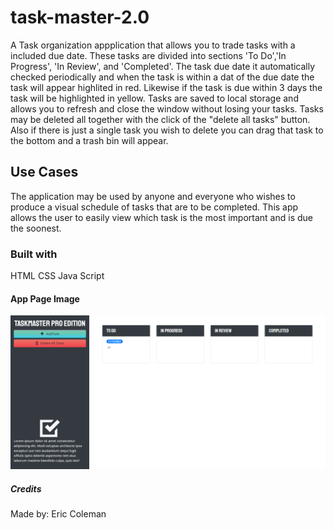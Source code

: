 # task-master-2.0

A Task organization appplication that allows you to trade tasks with a included due date. These tasks are divided into sections 'To Do','In Progress', 'In Review', and 'Completed'. The task due date it automatically checked periodically and when the task is within a dat of the due date the task will appear highlited in red. Likewise if the task is due within 3 days the task will be highlighted in yellow. Tasks are saved to local storage and allows you to refresh and close the window without losing your tasks. Tasks may be deleted all together with the click of the "delete all tasks" button. Also if there is just a single task you wish to delete you can drag that task to the bottom and a trash bin will appear. 

## Use Cases

The application may be used by anyone and everyone who wishes to produce a visual schedule of tasks that are to be completed. This app allows the user to easily view which task is the most important and is due the soonest.

### Built with 
HTML
CSS
Java Script

#### App Page Image 
![Task Master Pro](./assets/images/taskmasterpro.png "Task Master landing page")


##### Credits 

Made by: Eric Coleman 
